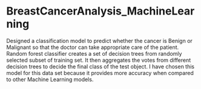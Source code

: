 # BreastCancerAnalysis_MachineLearning
Designed a classification model to predict whether the cancer is Benign or Malignant so that the doctor can take appropriate care of the patient. Random forest classifier creates a set of decision trees from randomly selected subset of training set. It then aggregates the votes from different decision trees to decide the final class of the test object. I have chosen this model for this data set because it provides more accuracy when compared to other Machine Learning models.
